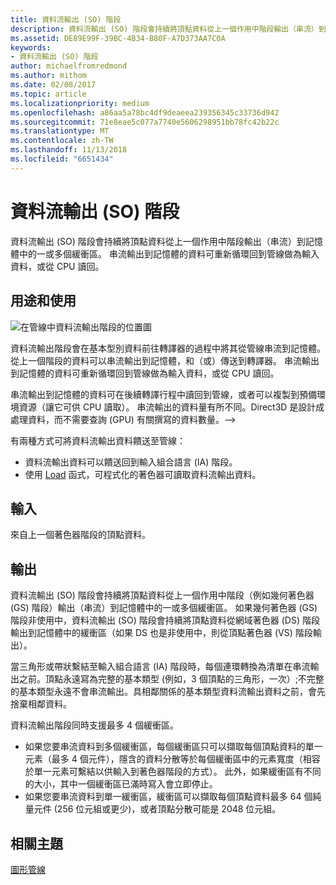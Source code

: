 ```yaml
---
title: 資料流輸出 (SO) 階段
description: 資料流輸出 (SO) 階段會持續將頂點資料從上一個作用中階段輸出（串流）到記憶體中的一或多個緩衝區。 串流輸出到記憶體的資料可重新循環回到管線做為輸入資料，或從 CPU 讀回。
ms.assetid: DE89E99F-39BC-4B34-B80F-A7D373AA7C0A
keywords:
- 資料流輸出 (SO) 階段
author: michaelfromredmond
ms.author: mithom
ms.date: 02/08/2017
ms.topic: article
ms.localizationpriority: medium
ms.openlocfilehash: a86aa5a78bc4df9deaeea239356345c33736d942
ms.sourcegitcommit: 71e8eae5c077a7740e5606298951bb78fc42b22c
ms.translationtype: MT
ms.contentlocale: zh-TW
ms.lasthandoff: 11/13/2018
ms.locfileid: "6651434"
---
```

# <a name="stream-output-so-stage"></a>資料流輸出 (SO) 階段


資料流輸出 (SO) 階段會持續將頂點資料從上一個作用中階段輸出（串流）到記憶體中的一或多個緩衝區。 串流輸出到記憶體的資料可重新循環回到管線做為輸入資料，或從 CPU 讀回。

## <a name="span-idpurposeandusesspanspan-idpurposeandusesspanspan-idpurposeandusesspanpurpose-and-uses"></a><span id="Purpose_and_uses"></span><span id="purpose_and_uses"></span><span id="PURPOSE_AND_USES"></span>用途和使用


![在管線中資料流輸出階段的位置圖](images/d3d10-pipeline-stages-so.png)

資料流輸出階段會在基本型別資料前往轉譯器的過程中將其從管線串流到記憶體。 從上一個階段的資料可以串流輸出到記憶體，和（或）傳送到轉譯器。 串流輸出到記憶體的資料可重新循環回到管線做為輸入資料，或從 CPU 讀回。

串流輸出到記憶體的資料可在後續轉譯行程中讀回到管線，或者可以複製到預備環境資源（讓它可供 CPU 讀取）。 串流輸出的資料量有所不同。Direct3D 是設計成處理資料，而不需要查詢 (GPU) 有關撰寫的資料數量。--&gt;

有兩種方式可將資料流輸出資料饋送至管線：

-   資料流輸出資料可以饋送回到輸入組合語言 (IA) 階段。
-   使用 [Load](https://msdn.microsoft.com/library/windows/desktop/bb509694) 函式，可程式化的著色器可讀取資料流輸出資料。

## <a name="span-idinputspanspan-idinputspanspan-idinputspaninput"></a><span id="Input"></span><span id="input"></span><span id="INPUT"></span>輸入


來自上一個著色器階段的頂點資料。

## <a name="span-idoutputspanspan-idoutputspanspan-idoutputspanoutput"></a><span id="Output"></span><span id="output"></span><span id="OUTPUT"></span>輸出


資料流輸出 (SO) 階段會持續將頂點資料從上一個作用中階段（例如幾何著色器 (GS) 階段）輸出（串流）到記憶體中的一或多個緩衝區。 如果幾何著色器 (GS) 階段非使用中，資料流輸出 (SO) 階段會持續將頂點資料從網域著色器 (DS) 階段輸出到記憶體中的緩衝區（如果 DS 也是非使用中，則從頂點著色器 (VS) 階段輸出）。

當三角形或帶狀繫結至輸入組合語言 (IA) 階段時，每個連環轉換為清單在串流輸出之前。頂點永遠寫為完整的基本類型 (例如，3 個頂點的三角形，一次）;不完整的基本類型永遠不會串流輸出。具相鄰關係的基本類型資料流輸出資料之前，會先捨棄相鄰資料。

資料流輸出階段同時支援最多 4 個緩衝區。

-   如果您要串流資料到多個緩衝區，每個緩衝區只可以擷取每個頂點資料的單一元素（最多 4 個元件），隱含的資料分散等於每個緩衝區中的元素寬度（相容於單一元素可繫結以供輸入到著色器階段的方式）。 此外，如果緩衝區有不同的大小，其中一個緩衝區已滿時寫入會立即停止。
-   如果您要串流資料到單一緩衝區，緩衝區可以擷取每個頂點資料最多 64 個純量元件 (256 位元組或更少)，或者頂點分散可能是 2048 位元組。

## <a name="span-idrelated-topicsspanrelated-topics"></a><span id="related-topics"></span>相關主題


[圖形管線](graphics-pipeline.md)

 

 




